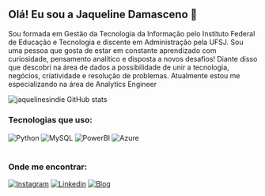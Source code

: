 ## Olá! Eu sou a Jaqueline Damasceno 👋

Sou formada em Gestão da Tecnologia da Informação pelo Instituto Federal de Educação e Tecnologia e discente em Administração pela UFSJ. Sou uma pessoa que gosta de estar em constante aprendizado com curiosidade, pensamento analítico e disposta a novos desafios! Diante disso que descobri na área de dados a possibilidade de unir a tecnologia, negócios, criatividade e resolução de problemas. Atualmente estou me especializando na área de Analytics Engineer

![jaquelinesindie GitHub stats](https://github-readme-stats.vercel.app/api?username=jaquelinesindie&show_icons=true&theme=dracula)

### Tecnologias que uso:
<div style="display: inline_block">
    <img align="center" alt="Python" src="https://img.shields.io/badge/Python-FFD43B?style=for-the-badge&logo=python&logoColor=blue" />
    <img align="center" alt="MySQL" src="https://img.shields.io/badge/MySQL-005C84?style=for-the-badge&logo=mysql&logoColor=whitee"/>
    <img align="center" alt="PowerBI" src="https://img.shields.io/badge/PowerBI-F2C811?style=for-the-badge&logo=Power%20BI&logoColor=white"/>
    <img align="center" alt="Azure" src="https://img.shields.io/badge/microsoft%20azure-0089D6?style=for-the-badge&logo=microsoft-azure&logoColor=white" />
</div><br/>

### Onde me encontrar:
[![Instagram](https://img.shields.io/badge/Instagram-%23E4405F.svg?style=for-the-badge&logo=Instagram&logoColor=white)](https://www.instagram.com/jaquesindie/)
[![Linkedin](https://img.shields.io/badge/LinkedIn-0077B5?style=for-the-badge&logo=linkedin&logoColor=white)](https://www.linkedin.com/in/jaquelinesindie/)
[![Blog](https://img.shields.io/badge/Medium-12100E?style=for-the-badge&logo=medium&logoColor=white/)](https://medium.com/@jaqueline.sindie)



